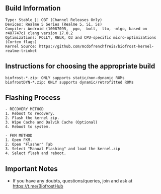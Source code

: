 ## Build Information

```
Type: Stable || OBT (Channel Releases Only)
Devices: Realme 5 Series (Realme 5, 5i, 5s)
Compiler: Android (10087095,  pgo,  bolt,  lto, -mlgo, based on r487747c) clang version 17.0.2
Optimizations: POLLY, RELR, O3 and CPU-specific micro-optimizations (Cortex flags)
Kernel Source: https://github.com/mcdofrenchfreis/biofrost-kernel-realme-trinket
```

## Instructions for choosing the appropriate build

```
biofrost-*.zip: ONLY supports static/non-dynamic ROMs
biofrostDYN-*.zip: ONLY supports dynamic/retrofitted ROMs
```

## Flashing Process

```
- RECOVERY METHOD
1. Reboot to recovery.
2. Flash the kernel zip.
3. Wipe Cache and Dalvik Cache (Optional)
4. Reboot to system.

- FKM METHOD
1. Open FKM.
2. Open "Flasher" Tab
3. Select "Manual Flashing" and load the kernel.zip
4. Select flash and reboot.
```

## Important Notes
- If you have any doubts, questions/queries, join and ask at https://t.me/BiofrostHub
